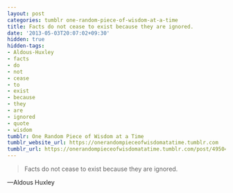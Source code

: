 ```yaml
---
layout: post
categories: tumblr one-random-piece-of-wisdom-at-a-time
title: Facts do not cease to exist because they are ignored.
date: '2013-05-03T20:07:02+09:30'
hidden: true
hidden-tags:
- Aldous-Huxley
- facts
- do
- not
- cease
- to
- exist
- because
- they
- are
- ignored
- quote
- wisdom
tumblr: One Random Piece of Wisdom at a Time
tumblr_website_url: https://onerandompieceofwisdomatatime.tumblr.com
tumblr_url: https://onerandompieceofwisdomatatime.tumblr.com/post/49504066755/facts-do-not-cease-to-exist-because-they-are
---
```

> Facts do not cease to exist because they are ignored.

—Aldous Huxley
